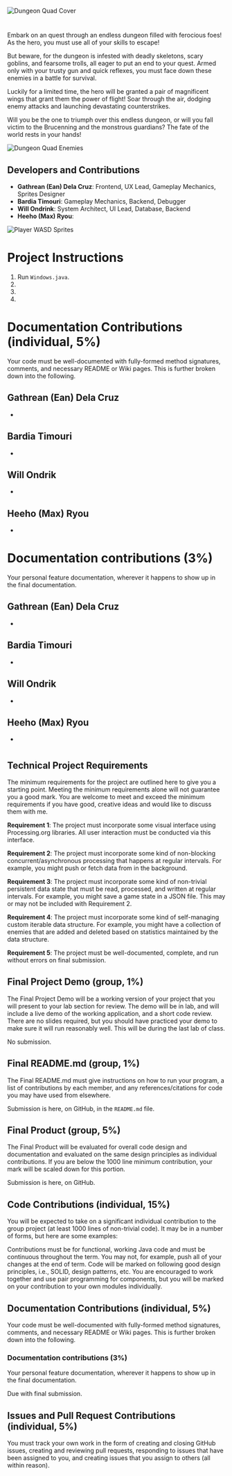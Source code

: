 ![Dungeon Quad Cover](https://cdn.discordapp.com/attachments/1049034798691254293/1088138904860885092/dungeonquad_gh.png)
#
Embark on an quest through an endless dungeon filled with ferocious foes! As the hero, you must use all of your skills to escape!

But beware, for the dungeon is infested with deadly skeletons, scary goblins, and fearsome trolls, all eager to put an end to your quest. Armed only with your trusty gun and quick reflexes, you must face down these enemies in a battle for survival.

Luckily for a limited time, the hero will be granted a pair of magnificent wings that grant them the power of flight! Soar through the air, dodging enemy attacks and launching devastating counterstrikes.

Will you be the one to triumph over this endless dungeon, or will you fall victim to the Brucenning and the monstrous guardians? The fate of the world rests in your hands!

![Dungeon Quad Enemies](https://cdn.discordapp.com/attachments/1049034798691254293/1088140156902572062/enemies_gh.png)

## Developers and Contributions
- **Gathrean (Ean) Dela Cruz**: Frontend, UX Lead, Gameplay Mechanics, Sprites Designer
- **Bardia Timouri**: Gameplay Mechanics, Backend, Debugger
- **Will Ondrink**: System Architect, UI Lead, Database, Backend
- **Heeho (Max) Ryou**: 

![Player WASD Sprites](https://cdn.discordapp.com/attachments/1049034798691254293/1088143147420360724/spritesv2_gh.png)

# Project Instructions
1. Run `Windows.java`.
2. 
3. 
4.

# Documentation Contributions (individual, 5%)

Your code must be well-documented with fully-formed method signatures, comments, and necessary README or Wiki pages. This is further broken down into the following.

## Gathrean (Ean) Dela Cruz
-

## Bardia Timouri
- 

## Will Ondrik
-

## Heeho (Max) Ryou
- 

# Documentation contributions (3%)
Your personal feature documentation, wherever it happens to show up in the final documentation.

## Gathrean (Ean) Dela Cruz
-

## Bardia Timouri
- 

## Will Ondrik
-

## Heeho (Max) Ryou
- 

#
#
#
#
#
#
#
#
#
#
## Technical Project Requirements

The minimum requirements for the project are outlined here to give you a starting point. Meeting the minimum requirements alone will not guarantee you a good mark. You are welcome to meet and exceed the minimum requirements if you have good, creative ideas and would like to discuss them with me.

**Requirement 1**: The project must incorporate some visual interface using Processing.org libraries. All user interaction must be conducted via this interface.

**Requirement 2**: The project must incorporate some kind of non-blocking concurrent/asynchronous processing that happens at regular intervals. For example, you might push or fetch data from in the background.

**Requirement 3**: The project must incorporate some kind of non-trivial persistent data state that must be read, processed, and written at regular intervals. For example, you might save a game state in a JSON file. This may or may not be included with Requirement 2.

**Requirement 4**: The project must incorporate some kind of self-managing custom iterable data structure. For example, you might have a collection of enemies that are added and deleted based on statistics maintained by the data structure.

**Requirement 5**: The project must be well-documented, complete, and run without errors on final submission.


## Final Project Demo (group, 1%)

The Final Project Demo will be a working version of your project that you will present to your lab section for review. The demo will be in lab, and will include a live demo of the working application, and a short code review. There are no slides required, but you should have practiced your demo to make sure it will run reasonably well. This will be during the last lab of class.

No submission.

## Final README.md (group, 1%)

The Final README.md must give instructions on how to run your program, a list of contributions by each member, and any references/citations for code you may have used from elsewhere. 

Submission is here, on GitHub, in the `README.md` file.

## Final Product (group, 5%)

The Final Product will be evaluated for overall code design and documentation and evaluated on the same design principles as individual contributions. If you are below the 1000 line minimum contribution, your mark will be scaled down for this portion.

Submission is here, on GitHub.

## Code Contributions (individual, 15%)

You will be expected to take on a significant individual contribution to the group project (at least 1000 lines of non-trivial code). It may be in a number of forms, but here are some examples:

Contributions must be for functional, working Java code and must be continuous throughout the term. You may not, for example, push all of your changes at the end of term. Code will be marked on following good design principles, i.e., SOLID, design patterns, etc. You are encouraged to work together and use pair programming for components, but you will be marked on your contribution to your own modules individually.

## Documentation Contributions (individual, 5%)

Your code must be well-documented with fully-formed method signatures, comments, and necessary README or Wiki pages. This is further broken down into the following.

### Documentation contributions (3%)
Your personal feature documentation, wherever it happens to show up in the final documentation.

Due with final submission.

## Issues and Pull Request Contributions (individual, 5%)
You must track your own work in the form of creating and closing GitHub issues, creating and reviewing pull requests, responding to issues that have been assigned to you, and creating issues that you assign to others (all within reason).


